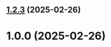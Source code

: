 ## [1.2.3](https://github.com/bibzana/git-extended/compare/1.0.0...1.2.3) (2025-02-26)



# 1.0.0 (2025-02-26)



